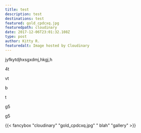 ```yaml
---
title: test
description: test
destinations: test
featured: gold_cpdcxq.jpg
featuredpath: cloudinary
date: 2017-12-06T23:01:32.108Z
type: post
author: Kitty R.
featuredalt: Image hosted by Cloudinary
---
```

jyfkytdjhxsgxdmj,hkgj,h

4t

vt

b

t

g5

g5

{{< fancybox "cloudinary" "gold_cpdcxq.jpg" " blah" "gallery" >}}
